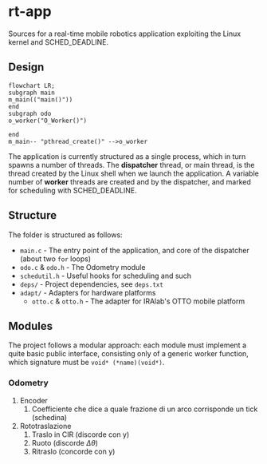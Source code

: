 # rt-app

Sources for a real-time mobile robotics application exploiting the Linux kernel and SCHED_DEADLINE.

## Design

```mermaid
flowchart LR;
subgraph main
m_main(("main()"))
end
subgraph odo
o_worker("O_Worker()")

end
m_main-- "pthread_create()" -->o_worker
```

The application is currently structured as a single process, which in turn spawns a number of threads. The **dispatcher** thread, or main thread, is the thread created by the Linux shell when we launch the application. A variable number of **worker** threads are created and by the dispatcher, and marked for scheduling with SCHED_DEADLINE.

## Structure

The folder is structured as follows:

- `main.c` - The entry point of the application, and core of the dispatcher (about two `for` loops)
- `odo.c` & `odo.h` - The Odometry module
- `schedutil.h` - Useful hooks for scheduling and such
- `deps/` - Project dependencies, see `deps.txt`
- `adapt/` - Adapters for hardware platforms
  - `otto.c` & `otto.h` - The adapter for IRAlab's OTTO mobile platform

## Modules

The project follows a modular approach: each module must implement a quite basic public interface, consisting only of a generic worker function, which signature must be `void* (*name)(void*)`.

### Odometry

1. Encoder
   1. Coefficiente che dice a quale frazione di un arco corrisponde un tick (schedina)
1. Rototraslazione
   1. Traslo in CIR (discorde con y)
   1. Ruoto (discorde $\Delta\theta$)
   1. Ritraslo (concorde con y)